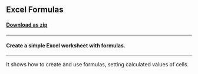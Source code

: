 ## Excel Formulas
#### [Download as zip](https://grapecity.github.io/DownGit/#/home?url=https://github.com/GrapeCity/ComponentOne-WPF-Samples/tree/master/NET_4.5.2/C1.WPF.Excel/CS/ExcelFormulas)
____
#### Create a simple Excel worksheet with formulas.
____
It shows how to create and use formulas, setting calculated values
of cells.
